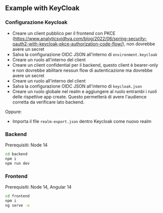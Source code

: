 ## Example with KeyCloak

### Configurazione Keycloak

- Creare un client pubblico per il frontend con PKCE (https://www.analyticsvidhya.com/blog/2022/06/spring-security-oauth2-with-keycloak-pkce-authorization-code-flow/), non dovrebbe avere un secret
- Salva la configurazione OIDC JSON all'interno di `environment.keycloak`
- Creare un ruolo all'interno del client
- Creare un client confidential per il backend, questo client è bearer-only e non dovrebbe abilitare nessun flow di autenticazione ma dovrebbe avere un secret
- Creare un ruolo all'interno del client
- Salva la configurazione OIDC JSON all'interno di `keycloak.json`
- Creare un ruolo globale nel realm e aggiungere al ruolo entrambi i ruoli delle rispettive app create. Questo permetterà di avere l'audience corretta da verificare lato backend.

Oppure:

- Importa il file `realm-export.json` dentro Keycloak come nuovo realm

### Backend

Prerequisiti: Node 14

```bash
cd backend
npm i
npm run dev
```

### Frontend

Prerequisiti: Node 14, Angular 14

```bash
cd frontend
npm i
ng serve -o
```
